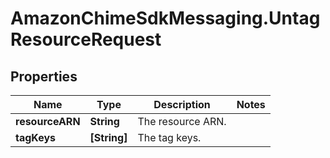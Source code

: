 # AmazonChimeSdkMessaging.UntagResourceRequest

## Properties

Name | Type | Description | Notes
------------ | ------------- | ------------- | -------------
**resourceARN** | **String** | The resource ARN. | 
**tagKeys** | **[String]** | The tag keys. | 


